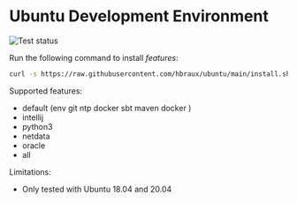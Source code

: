 # Ubuntu Development Environment


![Test status](https://github.com/hbraux/ubuntu/workflows/test/badge.svg)

Run the following command to install *features*:
```sh
curl -s https://raw.githubusercontent.com/hbraux/ubuntu/main/install.sh | bash -s FEATURE ...
```

Supported features:
* default (env git ntp docker sbt maven docker )
* intellij
* python3
* netdata
* oracle
* all

Limitations: 
* Only tested with Ubuntu 18.04 and 20.04

